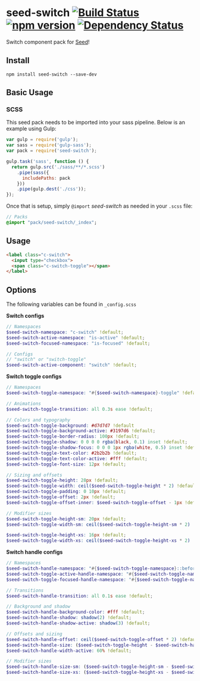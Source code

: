 # seed-switch [![Build Status](https://travis-ci.org/helpscout/seed-switch.svg?branch=master)](https://travis-ci.org/helpscout/seed-switch) [![npm version](https://badge.fury.io/js/seed-switch.svg)](https://badge.fury.io/js/seed-switch) [![Dependency Status](https://david-dm.org/helpscout/seed-switch.svg)](https://david-dm.org/helpscout/seed-switch)

Switch component pack for [Seed](https://github.com/helpscout/seed)!

## Install
```
npm install seed-switch --save-dev
```


## Basic Usage

### SCSS
This seed pack needs to be imported into your sass pipeline. Below is an example using Gulp:


```javascript
var gulp = require('gulp');
var sass = require('gulp-sass');
var pack = require('seed-switch');

gulp.task('sass', function () {
  return gulp.src('./sass/**/*.scss')
    .pipe(sass({
      includePaths: pack
    }))
    .pipe(gulp.dest('./css'));
});
```

Once that is setup, simply `@import` *seed-switch* as needed in your `.scss` file:

```sass
// Packs
@import "pack/seed-switch/_index";
```

## Usage

```html
<label class="c-switch">
  <input type="checkbox">
  <span class="c-switch-toggle"></span>
</label>
```


## Options

The following variables can be found in `_config.scss`

**Switch configs**
```scss
// Namespaces
$seed-switch-namespace: "c-switch" !default;
$seed-switch-active-namespace: "is-active" !default;
$seed-switch-focused-namespace: "is-focused" !default;

// Configs
// "switch" or "switch-toggle"
$seed-switch-active-component: "switch" !default;
```

**Switch toggle configs**
```scss
// Namespaces
$seed-switch-toggle-namespace: "#{$seed-switch-namespace}-toggle" !default;

// Animations
$seed-switch-toggle-transition: all 0.3s ease !default;

// Colors and typography
$seed-switch-toggle-background: #d7d7d7 !default
$seed-switch-toggle-background-active: #3197d6 !default;
$seed-switch-toggle-border-radius: 100px !default;
$seed-switch-toggle-shadow: 0 0 0 0 rgba(black, 0.1) inset !default;
$seed-switch-toggle-shadow-focus: 0 0 0 1px rgba(white, 0.5) inset !default;
$seed-switch-toggle-text-color: #2b2b2b !default;
$seed-switch-toggle-text-color-active: #fff !default;
$seed-switch-toggle-font-size: 12px !default;

// Sizing and offsets
$seed-switch-toggle-height: 28px !default;
$seed-switch-toggle-width: ceil($seed-switch-toggle-height * 2) !default;
$seed-switch-toggle-padding: 0 10px !default;
$seed-switch-toggle-offset: 2px !default;
$seed-switch-toggle-offset-inner: $seed-switch-toggle-offset - 1px !default;

// Modifier sizes
$seed-switch-toggle-height-sm: 20px !default;
$seed-switch-toggle-width-sm: ceil($seed-switch-toggle-height-sm * 2) !default;

$seed-switch-toggle-height-xs: 16px !default;
$seed-switch-toggle-width-xs: ceil($seed-switch-toggle-height-xs * 2) !default;
```

**Switch handle configs**
```scss
// Namespaces
$seed-switch-handle-namespace: "#{$seed-switch-toggle-namespace}::before" !default;
$seed-switch-toggle-active-handle-namespace: "#{$seed-switch-toggle-namespace}.#{$seed-switch-active-namespace}::before" !default;
$seed-switch-toggle-focused-handle-namespace: "#{$seed-switch-toggle-namespace}.#{$seed-switch-focused-namespace}::before" !default;

// Transitions
$seed-switch-handle-transition: all 0.1s ease !default;

// Background and shadow
$seed-switch-handle-background-color: #fff !default;
$seed-switch-handle-shadow: shadow(2) !default;
$seed-switch-handle-shadow-active: shadow(3) !default;

// Offsets and sizing
$seed-switch-handle-offset: ceil($seed-switch-toggle-offset * 2) !default;
$seed-switch-handle-size: ($seed-switch-toggle-height - $seed-switch-handle-offset) !default;
$seed-switch-handle-width-active: 60% !default;

// Modifier sizes
$seed-switch-handle-size-sm: ($seed-switch-toggle-height-sm - $seed-switch-handle-offset) !default;
$seed-switch-handle-size-xs: ($seed-switch-toggle-height-xs - $seed-switch-handle-offset) !default;
```
